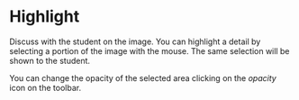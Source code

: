 # Highlight

Discuss with the student on the image. You can highlight a detail by selecting a portion of the image with the mouse. The same selection will be shown to the student.

You can change the opacity of the selected area clicking on the _opacity_ icon on the toolbar.